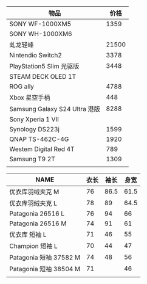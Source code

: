 | 物品                          | 价格    |
| --------------------------- | ----- |
| SONY WF-1000XM5             | 1359  |
| SONY WH-1000XM6             |       |
| 虬龙轻峰                        | 21500 |
| Nintendio Switch2           | 3378  |
| PlayStation5 Slim 光驱版       | 3448  |
| STEAM DECK OLED 1T          |       |
| ROG ally                    | 4788  |
| Xbox 星空手柄                   | 448   |
| Samsung Galaxy S24 Ultra 港版 | 8288  |
| Sony Xperia 1 VII           |       |
| Synology DS223j             | 1599  |
| QNAP TS-462C-4G             | 1920  |
| Westem Digital Red 4T       | 789   |
| Samsung T9 2T               | 1309  |
|                             |       |


| NAME                 | 衣长  | 袖长   | 身宽   |
| -------------------- | --- | ---- | ---- |
| 优衣库羽绒夹克 M            | 76  | 86.5 | 61.5 |
| 优衣库羽绒夹克 L            | 78  | 89   | 64.5 |
| Patagonia 26516 L    | 76  | 94   | 66   |
| Patagonia 26516 M    | 74  | 91   | 61   |
| 优衣库 短袖 L             | 71  | 46   | 55   |
| Champion 短袖 L        | 70  | 44   | 47   |
| Patagonia 短袖 37582 M | 74  | 48   | 56   |
| Patagonia 短袖 38504 M | 71  |      | 46   |
|                      |     |      |      |
